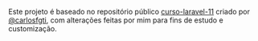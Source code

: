 Este projeto é baseado no repositório público [curso-laravel-11](https://github.com/especializati/curso-laravel-11) criado por [@carlosfgti](https://github.com/carlosfgti), com alterações feitas por mim para fins de estudo e customização.
